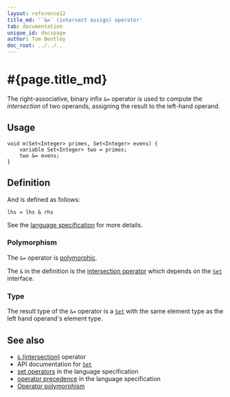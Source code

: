 ```yaml
---
layout: reference12
title_md: '`&=` (intersect assign) operator'
tab: documentation
unique_id: docspage
author: Tom Bentley
doc_root: ../../..
---
```


# #{page.title_md}

The right-associative, binary infix `&=` operator is used to compute the 
*intersection* of two operands, assigning the result to the left-hand 
operand.

## Usage 

<!-- check:none -->
<!-- try: -->
    void m(Set<Integer> primes, Set<Integer> evens) {
        variable Set<Integer> two = primes;
        two &= evens;
    }

## Definition

And is defined as follows:

<!-- check:none -->
<!-- try: -->
    lhs = lhs & rhs

See the [language specification](#{site.urls.spec_current}#sets) for 
more details.

### Polymorphism

The `&=` operator is [polymorphic](#{page.doc_root}/reference/operator/operator-polymorphism). 

The `&` in the definition is the [intersection operator](../intersection) which 
depends on the [`Set`](#{site.urls.apidoc_1_2}/Set.type.html) interface.

### Type

The result type of the `&=` operator is a [`Set`](#{site.urls.apidoc_1_2}/Set.type.html) with the same element type as 
the left hand operand's element type.

## See also

* [`&` (intersection)](../intersection) operator
* API documentation for [`Set`](#{site.urls.apidoc_1_2}/Set.type.html)
* [set operators](#{site.urls.spec_current}#sets) in the 
  language specification
* [operator precedence](#{site.urls.spec_current}#operatorprecedence) in the 
  language specification
* [Operator polymorphism](#{page.doc_root}/tour/language-module/#operator_polymorphism) 

